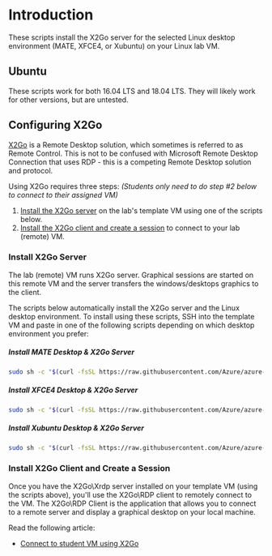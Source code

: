 # Introduction
These scripts install the X2Go server for the selected Linux desktop environment (MATE, XFCE4, or Xubuntu) on your Linux lab VM.  

## Ubuntu

These scripts work for both 16.04 LTS and 18.04 LTS.  They will likely work for other versions, but are untested.

## Configuring X2Go

[X2Go](https://wiki.x2go.org/doku.php/doc:newtox2go) is a Remote Desktop solution, which sometimes is referred to as Remote Control. This is not to be confused with Microsoft Remote Desktop Connection that uses RDP - this is a competing Remote Desktop solution and protocol.

Using X2Go requires three steps: _(Students only need to do step #2 below to connect to their assigned VM)_

1. [Install the X2Go server](#install-x2go-server) on the lab's template VM using one of the scripts below.
2. [Install the X2Go client and create a session](#create-x2go-client-and-create-session) to connect to your lab (remote) VM.

### Install X2Go Server

The lab (remote) VM runs X2Go server. Graphical sessions are started on this remote VM and the server transfers the windows/desktops graphics to the client.

The scripts below automatically install the X2Go server and the Linux desktop environment.  To install using these scripts, SSH into the template VM and paste in one of the following scripts depending on which desktop environment you prefer:

##### Install MATE Desktop & X2Go Server

```bash
sudo sh -c "$(curl -fsSL https://raw.githubusercontent.com/Azure/azure-devtestlab/master/samples/ClassroomLabs/Scripts/X2GoRemoteDesktop/Ubuntu/x2go-mate.sh)"
```

##### Install XFCE4 Desktop & X2Go Server

```bash
sudo sh -c "$(curl -fsSL https://raw.githubusercontent.com/Azure/azure-devtestlab/master/samples/ClassroomLabs/Scripts/X2GoRemoteDesktop/Ubuntu/x2go-xfce4.sh)"
```

##### Install Xubuntu Desktop & X2Go Server

```bash
sudo sh -c "$(curl -fsSL https://raw.githubusercontent.com/Azure/azure-devtestlab/master/samples/ClassroomLabs/Scripts/X2GoRemoteDesktop/Ubuntu/x2go-xubuntu.sh)"
```

### Install X2Go Client and Create a Session

Once you have the X2Go\Xrdp server installed on your template VM (using the scripts above), you'll use the X2Go\RDP client to remotely connect to the VM. The X2Go\RDP Client is the application that allows you to connect to a remote server and display a graphical desktop on your local machine.

Read the following article:
 - [Connect to student VM using X2Go](https://docs.microsoft.com/azure/lab-services/how-to-use-remote-desktop-linux-student#connect-to-the-student-vm-using-x2go)

